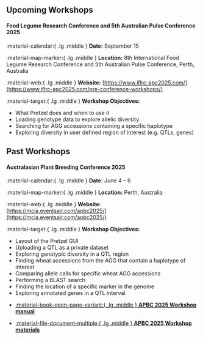 ## Upcoming Workshops

#### Food Legume Research Conference and 5th Australian Pulse Conference 2025

:material-calendar:{ .lg .middle } **Date:** September 15

:material-map-marker:{ .lg .middle } **Location:** 8th International Food Legume Research Conference and 5th Australian Pulse Conference, Perth, Australia

:material-web:{ .lg .middle } **Website:** [https://www.iflrc-apc2025.com/](https://www.iflrc-apc2025.com/pre-conference-workshops/)

:material-target:{ .lg .middle } **Workshop Objectives:**

- What Pretzel does and when to use it
- Loading genotype data to explore allelic diversity
- Searching for AGG accessions containing a specific haplotype
- Exploring diversity in user defined region of interest (e.g. QTLs, genes)

## Past Workshops

#### Australasian Plant Breeding Conference 2025

:material-calendar:{ .lg .middle } **Date:** June 4 – 6

:material-map-marker:{ .lg .middle } **Location:** Perth, Australia

:material-web:{ .lg .middle } **Website:** [https://mcia.eventsair.com/apbc2025/](https://mcia.eventsair.com/apbc2025/)

:material-target:{ .lg .middle } **Workshop Objectives:**

- Layout of the Pretzel GUI
- Uploading a QTL as a private dataset
- Exploring genotypic diversity in a QTL region
- Finding wheat accessions from the AGG that contain a haplotype of interest
- Comparing allele calls for specific wheat AGG accessions
- Performing a BLAST search
- Finding the location of a specific marker in the genome
- Exploring annotated genes in a QTL interval

<div class="grid cards" markdown>

-   [:material-book-open-page-variant:{ .lg .middle } __APBC 2025 Workshop manual__](https://pretzel-images-public.s3.ap-southeast-2.amazonaws.com/pretzel-workshops/250528_Workshop_Manual_FINAL.pdf)

-  [:material-file-document-multiple:{ .lg .middle } __APBC 2025 Workshop materials__](https://pretzel-images-public.s3.ap-southeast-2.amazonaws.com/pretzel-workshops/250528_Workshop_Materials_FINAL.zip)

</div>
